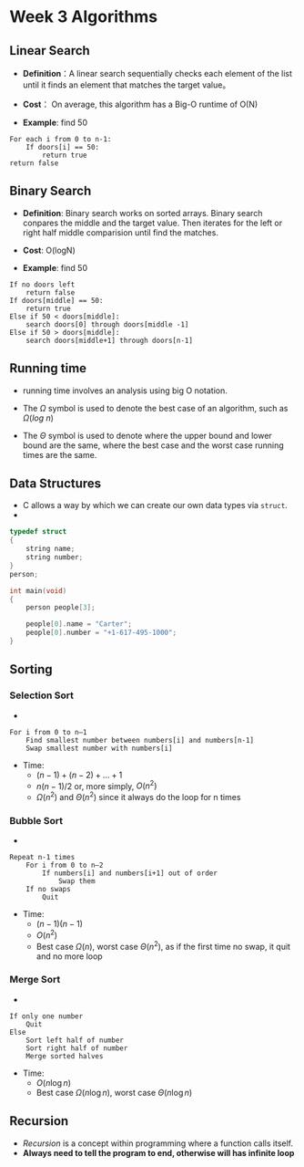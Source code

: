 # Week 3 Algorithms
## Linear Search
- **Definition**：A linear search sequentially checks each element of the list until it finds an element that matches the target value。
- **Cost**： On average, this algorithm has a Big-O runtime of O(N)

- **Example**: find 50
```
For each i from 0 to n-1:
    If doors[i] == 50:
        return true
return false
```

## Binary Search

- **Definition**: Binary search works on sorted arrays. Binary search conpares the middle and the target value. Then iterates for the left or right half middle comparision until find the matches.

- **Cost**: O(logN)

- **Example**: find 50
```
If no doors left
    return false
If doors[middle] == 50:
    return true
Else if 50 < doors[middle]:
    search doors[0] through doors[middle -1]
Else if 50 > doors[middle]:
    search doors[middle+1] through doors[n-1]
```

## Running time

- running time involves an analysis using big O notation.

- The $\Omega$ symbol is used to denote the best case of an algorithm, such as $\Omega (log\ n)$

- The $\Theta$ symbol is used to denote where the upper bound and lower bound are the same, where the best case and the worst case running times are the same.

## Data Structures
- C allows a way by which we can create our own data types via `struct`.
- 
```C
typedef struct
{
    string name;
    string number;
}
person;

int main(void)
{
    person people[3];

    people[0].name = "Carter";
    people[0].number = "+1-617-495-1000";
}
```

## Sorting

### Selection Sort
- 
```
For i from 0 to n–1
    Find smallest number between numbers[i] and numbers[n-1]
    Swap smallest number with numbers[i]
```
- Time: 
    - $(n-1)+(n-2)+...+1$
    - $n(n-1)/2$ or, more simply, $O(n^2)$
    - $\Omega(n^2)$ and $\Theta(n^2)$ since it always do the loop for n times

### Bubble Sort
- 
```
Repeat n-1 times
    For i from 0 to n–2
        If numbers[i] and numbers[i+1] out of order
            Swap them
    If no swaps
        Quit
```
- Time: 
    - $(n-1)(n-1)$
    - $O(n^2)$
    - Best case $\Omega(n)$, worst case $\Theta(n^2)$, as if the first time no swap, it quit and no more loop

### Merge Sort
- 
```
If only one number
    Quit
Else
    Sort left half of number
    Sort right half of number
    Merge sorted halves
```
- Time:
    - $O(n\log n)$
    - Best case $\Omega(n\log n)$, worst case $\Theta(n\log n)$

## Recursion
- *Recursion* is a concept within programming where a function calls itself. 
- **Always need to tell the program to end, otherwise will has infinite loop**
